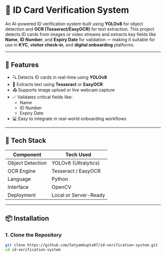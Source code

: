 # 🛂 ID Card Verification System

An AI-powered ID verification system built using **YOLOv8** for object detection and **OCR (Tesseract/EasyOCR)** for text extraction. This project detects ID cards from images or video streams and extracts key fields like **Name**, **ID Number**, and **Expiry Date** for validation — making it suitable for use in **KYC**, **visitor check-in**, and **digital onboarding** platforms.

---

## 🚀 Features

- 🔍 Detects ID cards in real-time using **YOLOv8**
- 🧠 Extracts text using **Tesseract** or **EasyOCR**
- 📤 Supports image upload or live webcam capture
- ✅ Validates critical fields like:
  - Name
  - ID Number
  - Expiry Date
- 💻 Easy to integrate in real-world onboarding workflows

---

## 🧰 Tech Stack

| Component       | Tech Used                  |
|----------------|----------------------------|
| Object Detection | YOLOv8 (Ultralytics)       |
| OCR Engine      | Tesseract / EasyOCR        |
| Language        | Python                     |
| Interface       | OpenCV                     |
| Deployment      | Local or Server-Ready      |

---

## 📦 Installation

### 1. Clone the Repository

```bash
git clone https://github.com/SatyamGupta97/id-verification-system.git
cd id-verification-system
